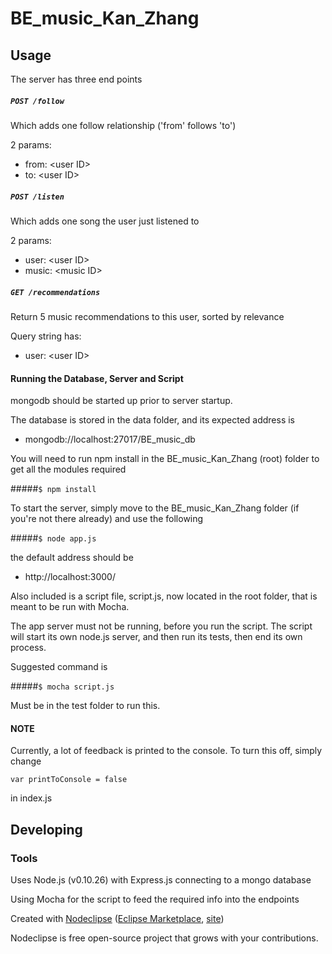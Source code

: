 

# BE_music_Kan_Zhang



## Usage
The server has three end points

##### `POST /follow`
Which adds one follow relationship ('from' follows 'to')

2 params:
- from: \<user ID\>
- to: \<user ID\>

##### `POST /listen`
Which adds one song the user just listened to

2 params:
- user: \<user ID\>
- music: \<music ID\>

##### `GET /recommendations`
Return 5 music recommendations to this user, sorted by relevance

Query string has:
- user: \<user ID\>

#### Running the Database, Server and Script
mongodb should be started up prior to server startup.

The database is stored in the data folder, and its expected address is

- mongodb://localhost:27017/BE_music_db

You will need to run npm install in the BE_music_Kan_Zhang (root) folder to get all the modules required

#####`$ npm install`

To start the server, simply move to the BE_music_Kan_Zhang folder (if you're not there already) and use the following

#####`$ node app.js`

the default address should be

- http://localhost:3000/


Also included is a script file, script.js, now located in the root folder, that is meant to be run with Mocha.

The app server must not be running, before you run the script. The script will start its own node.js server, and then run its tests, then end its own process.

Suggested command is 

#####`$ mocha script.js`

Must be in the test folder to run this.

#### NOTE

Currently, a lot of feedback is printed to the console. To turn this off, simply change 

`var printToConsole = false`

in index.js


## Developing



### Tools

Uses Node.js (v0.10.26) with Express.js connecting to a mongo database

Using Mocha for the script to feed the required info into the endpoints


Created with [Nodeclipse](https://github.com/Nodeclipse/nodeclipse-1)
 ([Eclipse Marketplace](http://marketplace.eclipse.org/content/nodeclipse), [site](http://www.nodeclipse.org))   

Nodeclipse is free open-source project that grows with your contributions.
